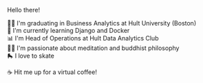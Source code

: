 <!DOCTYPE html>
<html>
  <p> Hello there! </p>
  
  
  
  🧑‍🎓 I'm graduating in Business Analytics at Hult University (Boston)<br>
  📘 I'm currently learning Django and Docker<br>
  📊 I'm Head of Operations at Hult Data Analytics Club<br>
  🧘‍♂️ I'm passionate about meditation and buddhist philosophy<br>
  🛼 I love to skate<br>
  
  

  ☕ Hit me up for a virtual coffee!
  
  
  
  
  
  
  
</html>
